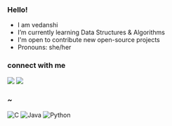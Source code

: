 ### Hello!




- I am vedanshi
- I’m currently learning Data Structures & Algorithms
- I'm open to contribute new open-source projects
- Pronouns: she/her

### connect with me
<p>
<a href="https://discordapp.com/tokio/7761/" target="_blank" rel="noopener noreferrer"><img src="https://img.shields.io/badge/Discord-tokio%20-purple?logo=Discord&logoColor=white&color=blue" /></a>
<a href="https://twitter.com/Vedanshi555/" target="_blank" rel="noopener noreferrer"><img src="https://img.shields.io/badge/Twitter-vedanshi555-white?logo=twitter&logoColor=blue&color=blue"" /></a>
</p>

### ~
![C](https://img.shields.io/badge/c-%2300599C.svg?style=for-the-badge&logo=c&logoColor=white)
![Java](https://img.shields.io/badge/java-%23ED8B00.svg?style=for-the-badge&logo=java&logoColor=white)
![Python](https://img.shields.io/badge/python-3670A0?style=for-the-badge&logo=python&logoColor=ffdd54)

